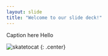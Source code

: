 ```yaml
---
layout: slide
title: "Welcome to our slide deck!"
---
```


Caption here Hello

![skatetocat](https://octodex.github.com/images/skatetocat.png)
{: .center}
